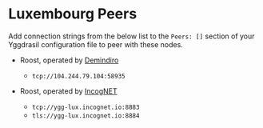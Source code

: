 # Luxembourg Peers

Add connection strings from the below list to the `Peers: []` section of your
Yggdrasil configuration file to peer with these nodes.

* Roost, operated by [Demindiro](mailto:david@salt-inc.org)
  * `tcp://104.244.79.104:58935`

* Roost, operated by [IncogNET](https://incognet.io)
  * `tcp://ygg-lux.incognet.io:8883`
  * `tls://ygg-lux.incognet.io:8884`
